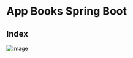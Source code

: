 # App Books Spring Boot
## Index
![image](https://github.com/emiliobs/AppBooksSpringBoot/assets/3122465/cd109565-d18f-4055-8ca8-e9b6c93ad70e)

